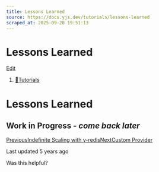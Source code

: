 ```yaml
---
title: Lessons Learned
source: https://docs.yjs.dev/tutorials/lessons-learned
scraped_at: 2025-09-20 19:51:13
---
```


# Lessons Learned

[Edit](https://github.com/yjs/docs/blob/main/tutorials/lessons-learned.md)

1. [🧪Tutorials](/tutorials)

# Lessons Learned

## Work in Progress - ***come back later***

[PreviousIndefinite Scaling with y-redis](/tutorials/untitled-3)[NextCustom Provider](/tutorials/creating-a-custom-provider)

Last updated 5 years ago

Was this helpful?